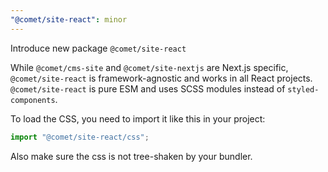 ```yaml
---
"@comet/site-react": minor
---
```


Introduce new package `@comet/site-react`

While `@comet/cms-site` and `@comet/site-nextjs` are Next.js specific, `@comet/site-react` is framework-agnostic and works in all React projects.
`@comet/site-react` is pure ESM and uses SCSS modules instead of `styled-components`.

To load the CSS, you need to import it like this in your project:

```ts
import "@comet/site-react/css";
```

Also make sure the css is not tree-shaken by your bundler.
